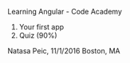 Learning Angular - Code Academy

1. Your first app
2. Quiz (90%)



Natasa Peic, 11/1/2016 Boston, MA
